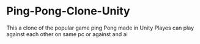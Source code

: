# Ping-Pong-Clone-Unity

This a clone of the popular game ping Pong made in Unity
Playes can play against each other on same pc or against and ai
